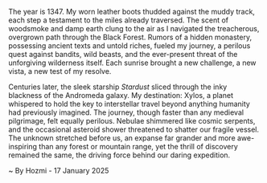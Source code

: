 
The year is 1347.  My worn leather boots thudded against the muddy track, each step a testament to the miles already traversed.  The scent of woodsmoke and damp earth clung to the air as I navigated the treacherous, overgrown path through the Black Forest.  Rumors of a hidden monastery, possessing ancient texts and untold riches, fueled my journey, a perilous quest against bandits, wild beasts, and the ever-present threat of the unforgiving wilderness itself.  Each sunrise brought a new challenge, a new vista, a new test of my resolve.

Centuries later, the sleek starship *Stardust* sliced through the inky blackness of the Andromeda galaxy.  My destination: Xylos, a planet whispered to hold the key to interstellar travel beyond anything humanity had previously imagined.  The journey, though faster than any medieval pilgrimage, felt equally perilous.  Nebulae shimmered like cosmic serpents, and the occasional asteroid shower threatened to shatter our fragile vessel.  The unknown stretched before us, an expanse far grander and more awe-inspiring than any forest or mountain range, yet the thrill of discovery remained the same, the driving force behind our daring expedition.

~ By Hozmi - 17 January 2025
